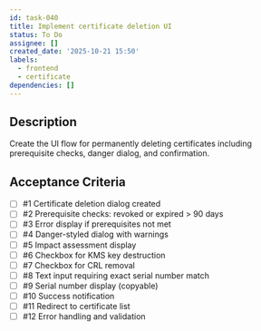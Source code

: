 ```yaml
---
id: task-040
title: Implement certificate deletion UI
status: To Do
assignee: []
created_date: '2025-10-21 15:50'
labels:
  - frontend
  - certificate
dependencies: []
---
```


## Description

<!-- SECTION:DESCRIPTION:BEGIN -->
Create the UI flow for permanently deleting certificates including prerequisite checks, danger dialog, and confirmation.
<!-- SECTION:DESCRIPTION:END -->

## Acceptance Criteria
<!-- AC:BEGIN -->
- [ ] #1 Certificate deletion dialog created
- [ ] #2 Prerequisite checks: revoked or expired > 90 days
- [ ] #3 Error display if prerequisites not met
- [ ] #4 Danger-styled dialog with warnings
- [ ] #5 Impact assessment display
- [ ] #6 Checkbox for KMS key destruction
- [ ] #7 Checkbox for CRL removal
- [ ] #8 Text input requiring exact serial number match
- [ ] #9 Serial number display (copyable)
- [ ] #10 Success notification
- [ ] #11 Redirect to certificate list
- [ ] #12 Error handling and validation
<!-- AC:END -->
